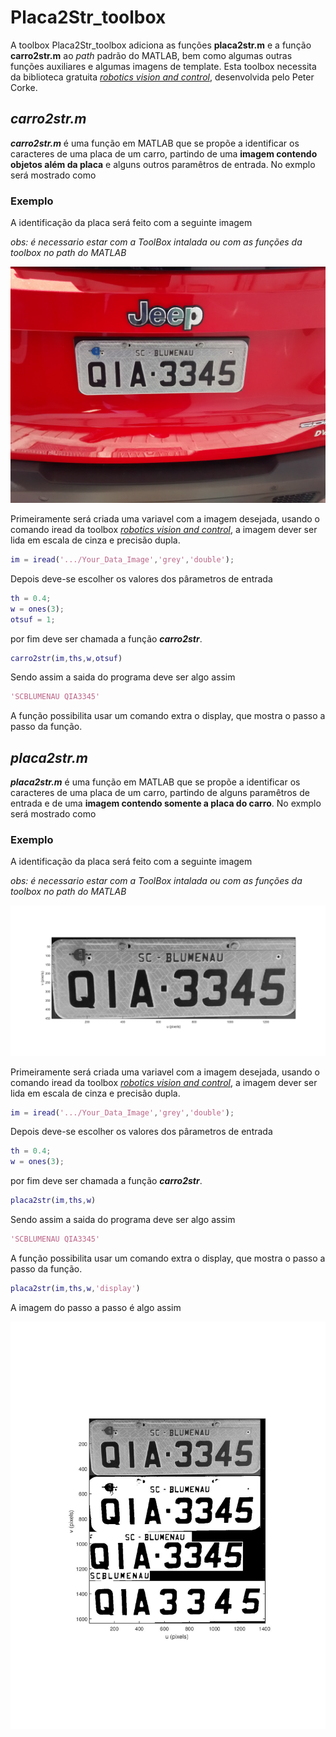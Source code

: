 # Placa2Str_toolbox

A toolbox  Placa2Str_toolbox adiciona as funções **placa2str.m** e a função **carro2str.m** ao *path* padrão do MATLAB, bem como algumas outras funções auxiliares e algumas imagens de template. 
Esta toolbox necessita da biblioteca gratuita [*robotics vision and control*](http://petercorke.com/wordpress/books/book), desenvolvida pelo Peter Corke. 

## *carro2str.m*
***carro2str.m*** é uma função em MATLAB que se propõe a identificar os caracteres de uma placa de um carro, partindo de uma **imagem contendo objetos além da placa** e alguns outros paramêtros de entrada.
No exmplo será mostrado como
### Exemplo
A identificação da placa será feito com a seguinte imagem

*obs: é necessario estar com a ToolBox intalada ou com as funções da toolbox no path do MATLAB*
 
![](https://github.com/Zeukio/visao_computacional/blob/master/placa2str_toolbox/Placas_Carro_Inteiro/placa13.jpg?raw=true)

Primeiramente será criada uma variavel com a imagem desejada, usando o comando iread da toolbox [*robotics vision and control*](http://petercorke.com/wordpress/books/book), a imagem dever ser lida em escala de cinza e precisão dupla.

```matlab
im = iread('.../Your_Data_Image','grey','double');
```
Depois deve-se escolher os valores dos pârametros de entrada
```matlab
th = 0.4;
w = ones(3);
otsuf = 1;
```
por fim deve ser chamada a função ***carro2str***.
```matlab
carro2str(im,ths,w,otsuf)
```
Sendo assim a saida do programa deve ser algo assim
```matlab
'SCBLUMENAU QIA3345'
```
A função possibilita usar um comando extra o display, que mostra o passo a passo da função. 

## *placa2str.m*
***placa2str.m*** é uma função em MATLAB que se propõe a identificar os caracteres de uma placa de um carro, partindo de alguns paramêtros de entrada e de uma **imagem contendo somente a placa do carro**.
No exmplo será mostrado como
### Exemplo
A identificação da placa será feito com a seguinte imagem

*obs: é necessario estar com a ToolBox intalada ou com as funções da toolbox no path do MATLAB*
 
![](https://github.com/Zeukio/visao_computacional/blob/master/placa2str_toolbox/Resultados/sub_im.png?raw=true)

Primeiramente será criada uma variavel com a imagem desejada, usando o comando iread da toolbox [*robotics vision and control*](http://petercorke.com/wordpress/books/book), a imagem dever ser lida em escala de cinza e precisão dupla.

```matlab
im = iread('.../Your_Data_Image','grey','double');
```
Depois deve-se escolher os valores dos pârametros de entrada
```matlab
th = 0.4;
w = ones(3);
```
por fim deve ser chamada a função ***carro2str***.
```matlab
placa2str(im,ths,w)
```
Sendo assim a saida do programa deve ser algo assim
```matlab
'SCBLUMENAU QIA3345'
```
A função possibilita usar um comando extra o display, que mostra o passo a passo da função. 
```matlab
placa2str(im,ths,w,'display')
```
A imagem do passo a passo é algo assim

![](https://github.com/Zeukio/visao_computacional/blob/master/placa2str_toolbox/Resultados/placacarro.jpg?raw=true)
